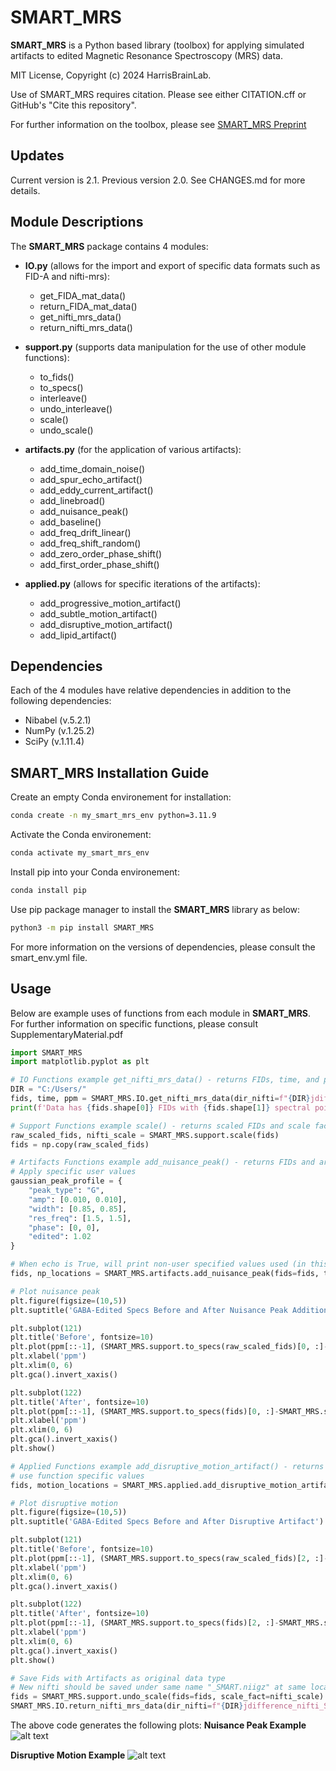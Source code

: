 # SMART_MRS
**SMART_MRS** is a Python based library (toolbox) for applying 
simulated artifacts to edited Magnetic Resonance Spectroscopy (MRS) data.

MIT License, Copyright (c) 2024 HarrisBrainLab.

Use of SMART_MRS requires citation. Please see either CITATION.cff or GitHub's "Cite this repository".

For further information on the toolbox, please see [SMART_MRS Preprint](https://www.biorxiv.org/content/10.1101/2024.09.19.612894v1)

## Updates
Current version is 2.1. Previous version 2.0.
See CHANGES.md for more details.


## Module Descriptions
The **SMART_MRS** package contains 4 modules:
* **IO.py** (allows for the import and export of specific data formats such as FID-A and nifti-mrs):
    * get_FIDA_mat_data()
    * return_FIDA_mat_data()
    * get_nifti_mrs_data()
    * return_nifti_mrs_data()

* **support.py** (supports data manipulation for the use of other module functions):
    * to_fids()
    * to_specs()
    * interleave()
    * undo_interleave()
    * scale()
    * undo_scale()

* **artifacts.py** (for the application of various artifacts):
    * add_time_domain_noise()
    * add_spur_echo_artifact()
    * add_eddy_current_artifact()
    * add_linebroad()
    * add_nuisance_peak()
    * add_baseline()
    * add_freq_drift_linear()
    * add_freq_shift_random()
    * add_zero_order_phase_shift()
    * add_first_order_phase_shift()

* **applied.py** (allows for specific iterations of the artifacts):
    * add_progressive_motion_artifact()
    * add_subtle_motion_artifact()
    * add_disruptive_motion_artifact()
    * add_lipid_artifact()


## Dependencies
Each of the 4 modules have relative dependencies in addition to the following dependencies:
* Nibabel (v.5.2.1)
* NumPy (v.1.25.2)
* SciPy (v.1.11.4)


## SMART_MRS Installation Guide
Create an empty Conda environement for installation:
```bash
conda create -n my_smart_mrs_env python=3.11.9 
```

Activate the Conda environement:
```bash
conda activate my_smart_mrs_env 
```

Install pip into your Conda environement:
```bash
conda install pip
```

Use pip package manager to install the **SMART_MRS** library as below:
```bash
python3 -m pip install SMART_MRS
```

For more information on the versions of dependencies, please consult the smart_env.yml file.


## Usage
Below are example uses of functions from each module in **SMART_MRS**.
For further information on specific functions, please consult SupplementaryMaterial.pdf

```python
import SMART_MRS
import matplotlib.pyplot as plt

# IO Functions example get_nifti_mrs_data() - returns FIDs, time, and ppm
DIR = "C:/Users/"
fids, time, ppm = SMART_MRS.IO.get_nifti_mrs_data(dir_nifti=f"{DIR}jdifference_nifti_SMART_MRS_EX.nii.gz")
print(f'Data has {fids.shape[0]} FIDs with {fids.shape[1]} spectral points.')

# Support Functions example scale() - returns scaled FIDs and scale factor
raw_scaled_fids, nifti_scale = SMART_MRS.support.scale(fids)
fids = np.copy(raw_scaled_fids)

# Artifacts Functions example add_nuisance_peak() - returns FIDs and artifact locations within dataset
# Apply specific user values
gaussian_peak_profile = {
    "peak_type": "G",
    "amp": [0.010, 0.010],
    "width": [0.85, 0.85],    
    "res_freq": [1.5, 1.5],
    "phase": [0, 0],
    "edited": 1.02
}

# When echo is True, will print non-user specified values used (in this case, the locations of the artifacts)
fids, np_locations = SMART_MRS.artifacts.add_nuisance_peak(fids=fids, time=time, peak_profile=gaussian_peak_profile, locs=[0,1], cf_ppm=3, echo=True)

# Plot nuisance peak
plt.figure(figsize=(10,5))
plt.suptitle('GABA-Edited Specs Before and After Nuisance Peak Addition')

plt.subplot(121)
plt.title('Before', fontsize=10)
plt.plot(ppm[::-1], (SMART_MRS.support.to_specs(raw_scaled_fids)[0, :]-SMART_MRS.support.to_specs(raw_scaled_fids)[1, :]).real, 'black')
plt.xlabel('ppm')
plt.xlim(0, 6)
plt.gca().invert_xaxis()

plt.subplot(122)
plt.title('After', fontsize=10)
plt.plot(ppm[::-1], (SMART_MRS.support.to_specs(fids)[0, :]-SMART_MRS.support.to_specs(raw_scaled_fids)[1, :]).real, 'green')
plt.xlabel('ppm')
plt.xlim(0, 6)
plt.gca().invert_xaxis()
plt.show()

# Applied Functions example add_disruptive_motion_artifact() - returns FIDs and artifact locations within dataset
# use function specific values
fids, motion_locations = SMART_MRS.applied.add_disruptive_motion_artifact(fids=fids, time=time, ppm=ppm, locs=[2,3])

# Plot disruptive motion
plt.figure(figsize=(10,5))
plt.suptitle('GABA-Edited Specs Before and After Disruptive Artifact')

plt.subplot(121)
plt.title('Before', fontsize=10)
plt.plot(ppm[::-1], (SMART_MRS.support.to_specs(raw_scaled_fids)[2, :]-SMART_MRS.support.to_specs(raw_scaled_fids)[3, :]).real, 'black')
plt.xlabel('ppm')
plt.xlim(0, 6)
plt.gca().invert_xaxis()

plt.subplot(122)
plt.title('After', fontsize=10)
plt.plot(ppm[::-1], (SMART_MRS.support.to_specs(fids)[2, :]-SMART_MRS.support.to_specs(fids)[3, :]).real, 'blue')
plt.xlabel('ppm')
plt.xlim(0, 6)
plt.gca().invert_xaxis()
plt.show()

# Save Fids with Artifacts as original data type
# New nifti should be saved under same name "_SMART.niigz" at same location
fids = SMART_MRS.support.undo_scale(fids=fids, scale_fact=nifti_scale)
SMART_MRS.IO.return_nifti_mrs_data(dir_nifti=f"{DIR}jdifference_nifti_SMART_MRS_EX.nii.gz", fids=fids, edited=True)
```
The above code generates the following plots:
__Nuisance Peak Example__
![alt text](https://github.com/HarrisBrainLab/SMART_MRS/NuisancePeakExample.png?raw=true)


__Disruptive Motion Example__
![alt text](https://github.com/HarrisBrainLab/SMART_MRS/DisruptiveMotionExample.png?raw=true)